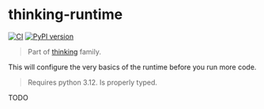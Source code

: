 # thinking-runtime

[![CI](https://github.com/FilipMalczak/thinking-runtime/actions/workflows/ci.yml/badge.svg)](https://github.com/FilipMalczak/thinking-runtime/actions/workflows/ci.yml)
[![PyPI version](https://badge.fury.io/py/thinking-runtime.svg)](https://badge.fury.io/py/thinking-runtime)

> Part of [thinking](https://github.com/search?q=owner%3AFilipMalczak+thinking&type=repositories) family.

This will configure the very basics of the runtime before you run more code.

> Requires python 3.12. Is properly typed.

TODO